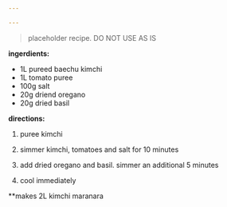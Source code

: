 ```yaml
---

---
```


> placeholder recipe. DO NOT USE AS IS

**ingerdients:**

- 1L pureed baechu kimchi
- 1L tomato puree 
- 100g salt
- 20g driend oregano
- 20g dried basil


**directions:**

1. puree kimchi

2. simmer kimchi, tomatoes and salt for 10 minutes

3. add dried oregano and basil. simmer an additional 5 minutes

4. cool immediately

**makes 2L kimchi maranara
